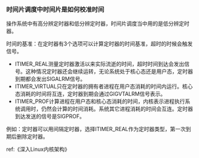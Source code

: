 ### 时间片调度中时间片是如何校准时间

操作系统中有高分辨定时器和低分辨定时器，时间片调度当中用的是低分辨定时器。

时间的基准：在定时器有3个选项可以计算定时器的时间基准，超时的时候会触发信号。

- ITIMER_REAL测量定时器激活以来实际流逝的时间，超时时间到达会发出信号。这种情况定时器还会继续运转，无论系统处于核心态还是用户态，定时器到期都会发出SIGALRM信号。
- ITIMER_VIRTUAL只在定时器的拥有者进程在用户态消耗的时间内运行。核心态消耗的时间将互连，定时器到期会通过GIGVTALRM信号表示。
- ITIMER_PROF计算进程在用户态和核心态消耗的时间，内核表示进程执行系统调用时，仍然会计算的时间消耗。系统其它进程消耗的时间会互连。定时器到达发送的信号是SIGPROF。

例如：定时器可以用间隔定时器，选择ITIMER_REAL作为定时器类型，第一次到期后删除定时器。

ref:《深入Linux内核架构》